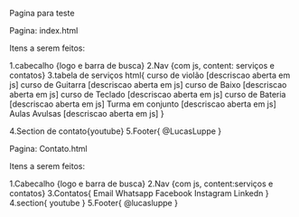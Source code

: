 Pagina para teste

Pagina: index.html

Itens a serem feitos:

1.cabecalho {logo e barra de busca}
2.Nav {com js, content: serviços e contatos}
3.tabela de serviços html{
    curso de violão             [descriscao aberta em js]
    curso de Guitarra           [descriscao aberta em js]
    curso de Baixo              [descriscao aberta em js]
    curso de Teclado              [descriscao aberta em js]
    curso de Bateria             [descriscao aberta em js]
    Turma em conjunto            [descriscao aberta em js]
    Aulas Avulsas               [descriscao aberta em js]
}

4.Section de contato{youtube}
5.Footer{
    @LucasLuppe
}


Pagina: Contato.html

Itens a serem feitos:

1.Cabecalho {logo e barra de busca}
2.Nav {com js, content:serviços e contatos}
3.Contatos{
    Email
    Whatsapp
    Facebook
    Instagram
    Linkedn
}
4.section{
    youtube
}
5.Footer{
    @lucasluppe
}
